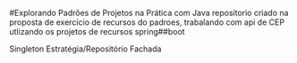 #Explorando Padrões de Projetos na Prática com Java 
repositorio criado na proposta de exercício de recursos do padroes, trabalando com api de CEP utlizando os projetos de recursos spring##boot

Singleton
Estratégia/Repositório
Fachada
